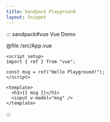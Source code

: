 ```yaml
---
title: Sandpack Playground
layout: Snippet
---
```


::: sandpack#vue Vue Demo

@file /src/App.vue

```vue
<script setup>
import { ref } from "vue";

const msg = ref("Hello Playground!");
</script>

<template>
  <h1>{{ msg }}</h1>
  <input v-model="msg" />
</template>
```

:::
